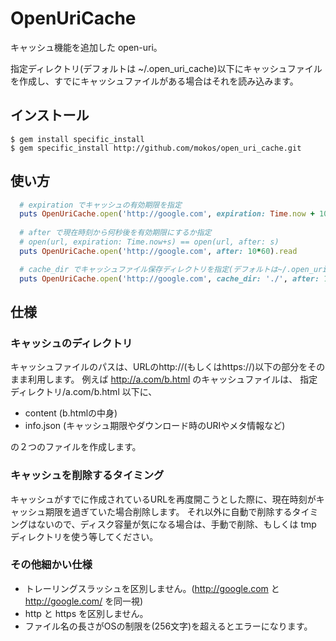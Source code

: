 # OpenUriCache

キャッシュ機能を追加した open-uri。

指定ディレクトリ(デフォルトは ~/.open_uri_cache)以下にキャッシュファイルを作成し、すでにキャッシュファイルがある場合はそれを読み込みます。

## インストール

    $ gem install specific_install
    $ gem specific_install http://github.com/mokos/open_uri_cache.git


## 使い方
```ruby
  # expiration でキャッシュの有効期限を指定
  puts OpenUriCache.open('http://google.com', expiration: Time.now + 10*60).read
  
  # after で現在時刻から何秒後を有効期限にするか指定
  # open(url, expiration: Time.now+s) == open(url, after: s)
  puts OpenUriCache.open('http://google.com', after: 10*60).read

  # cache_dir でキャッシュファイル保存ディレクトリを指定(デフォルトは~/.open_uri_cache)
  puts OpenUriCache.open('http://google.com', cache_dir: './', after: 10*60).read
```

## 仕様

### キャッシュのディレクトリ
キャッシュファイルのパスは、URLのhttp://(もしくはhttps://)以下の部分をそのまま利用します。
例えば http://a.com/b.html のキャッシュファイルは、 指定ディレクトリ/a.com/b.html 以下に、

- content    (b.htmlの中身)
- info.json  (キャッシュ期限やダウンロード時のURIやメタ情報など)

の２つのファイルを作成します。

### キャッシュを削除するタイミング
キャッシュがすでに作成されているURLを再度開こうとした際に、現在時刻がキャッシュ期限を過ぎていた場合削除します。
それ以外に自動で削除するタイミングはないので、ディスク容量が気になる場合は、手動で削除、もしくは tmp ディレクトリを使う等してください。

### その他細かい仕様
- トレーリングスラッシュを区別しません。(http://google.com と http://google.com/ を同一視)
- http と https を区別しません。
- ファイル名の長さがOSの制限を(256文字)を超えるとエラーになります。

